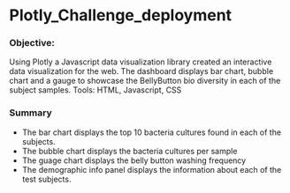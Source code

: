 # Plotly_Challenge_deployment
### Objective:
Using Plotly a Javascript data visualization library created an interactive data visualization for the web. The dashboard displays bar chart, bubble chart and a gauge to showcase the BellyButton bio diversity in each of the subject samples.
Tools: HTML, Javascript, CSS

### Summary
- The bar chart displays the top 10 bacteria cultures found in each of the subjects.
- The bubble chart displays the bacteria cultures per sample 
- The guage chart displays the belly button washing frequency
- The demographic info panel displays the information about each of the test subjects.

